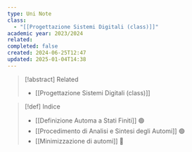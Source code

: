 ```yaml
---
type: Uni Note
class:
  - "[[Progettazione Sistemi Digitali (class)]]"
academic year: 2023/2024
related: 
completed: false
created: 2024-06-25T12:47
updated: 2025-01-04T14:38
---
```

>[!abstract] Related
>- [[Progettazione Sistemi Digitali (class)]]

>[!def] Indice
>- [[Definizione Automa a Stati Finiti]] 🟢
>- [[Procedimento di Analisi e Sintesi degli Automi]] 🟢
>- [[Minimizzazione di automi]] 🔴

